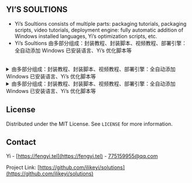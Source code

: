 YI’S SOULTIONS
-
 * Yi’s Soultions consists of multiple parts: packaging tutorials, packaging scripts, video tutorials, deployment engine: fully automatic addition of Windows installed languages, Yi’s optimization scripts, etc.
 * Yi’s Soultions 由多部分组成：封装教程、封装脚本、视频教程、部署引擎：全自动添加 Windows 已安装语言、Yi’s 优化脚本等
<br>

<details>
  <summary>由多部分组成：封装教程、封装脚本、视频教程、部署引擎：全自动添加 Windows 已安装语言、Yi’s 优化脚本等</summary>
<br>

##### Summary of components
请查看完整的组成部分和详细介绍

<h4><pre>Chapter 1.  Packaging Tutorial</pre></h4>
<ol>The packaging tutorial written by Yi can optionally start the packaging journey of Windows 11 23H2, 22H2, Windows 10, and Windows Server 2022. Different packaging versions are available.</ol>

<h4><pre>Chapter 2.  Encapsulation Script</pre></h4>
<ol>Developed using the PowerShell language, it follows an open source license and can be distributed arbitrarily without copyright restrictions.</ol>

<h4><pre>Chapter 3.  Video Tutorial</pre></h4>
<ol>The video tutorial includes different packaging methods: custom allocation of packaging events, automatic driving, manual packaging, and introduction to packaging scripts.</ol>

<h4><pre>Chapter 4.  Local Language Experience Packs (LXPs) Downloader</pre></h4>
<ol>Solve the problem of batch downloading of "Local Language Experience Packages (LXPs)" installation packages, and you can filter or download all.</ol>

<h4><pre>Chapter 5.  Fully automatic addition of Windows installed languages</pre></h4>
<ol>Automatically obtain installed languages and add them automatically, support full deployment tags, customize the deployment process, and not include others.</ol>

<h4><pre>Chapter 6.  Yi’s optimization script</pre></h4>
<ol>Automatically obtain installed languages and automatically add them, support full deployment tags, and customize the deployment process, including:</ol>
<ol>Optimization scripts, common software installation, software installation, system optimization, service optimization, UWP uninstallation, changing folder location, etc.</ol>

<p align="right">(<a href="#readme-top">back to top</a>)</p>
</details>

<details>
  <summary>由多部分组成：封装教程、封装脚本、视频教程、部署引擎：全自动添加 Windows 已安装语言、Yi’s 优化脚本等</summary>
<br>

##### 组成部分摘要
请查看完整的组成部分和详细介绍

<h4><pre>章节 1.  封装教程</pre></h4>
<ol>由 Yi 编写的封装教程，可选开启 Windows 11 23H2、22H2、Windows 10、Windows Server 2022 的封装之旅，有不同的封装版本可选。</ol>

<h4><pre>章节 2.  封装脚本</pre></h4>
<ol>使用 PowerShell 语言开发，遵循开源协议，可任意分发，不受版权限制。</ol>

<h4><pre>章节 3.  视频教程</pre></h4>
<ol>视频教程包含了不同的封装方法：自定义分配封装事件、自动驾驶、手动封装，以及封装脚本介绍等。</ol>

<h4><pre>章节 4.  本地语言体验包（LXPs）下载器</pre></h4>
<ol>解决批量下载“本地语言体验包（LXPs）”安装包，可筛选或下载全部。</ol>

<h4><pre>章节 5.  全自动添加 Windows 已安装语言</pre></h4>
<ol>自动获取已安装的语言并自动添加，支持全盘部署标记，自定义部署过程，不包含其它。</ol>

<h4><pre>章节 6.  Yi’s 优化脚本</pre></h4>
<ol>自动获取已安装的语言并自动添加，支持全盘部署标记，自定义部署过程，包含：</ol>
<ol>优化脚本、常用软件安装、软件安装、系统优化、服务优化、UWP 卸载、更改文件夹位置等。</ol>

<p align="right">(<a href="#readme-top">返回顶部</a>)</p>
</details>


## License

Distributed under the MIT License. See `LICENSE` for more information.


## Contact

Yi - [https://fengyi.tel](https://fengyi.tel) - 775159955@qq.com

Project Link: [https://github.com/ilikeyi/solutions](https://github.com/ilikeyi/solutions)
